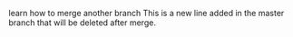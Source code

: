 learn how to merge another branch
This is a new line added in the master branch that will be deleted after merge. 
